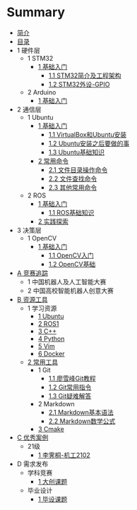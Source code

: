 # Summary

* [简介](README.md)
* [目录](CATALOGUE.md)
* 1 硬件层
    * 1 STM32
        * [1 基础入门](Markdown/STM32/chapter1.md)
            * [1.1 STM32简介及工程架构](Markdown/STM32/chapter1-1.md)
            * [1.2 STM32外设-GPIO](Markdown/STM32/chapter1-2.md)
    * 2 Arduino
        * [1 基础入门](Markdown/Arduino/chapter1.md)
* 2 通信层
    * 1 Ubuntu
        * [1 基础入门](Markdown/Ubuntu/chapter1.md)
            * [1.1 VirtualBox和Ubuntu安装](Markdown/Ubuntu/chapter1-1.md)
            * [1.2 Ubuntu安装之后要做的事](Markdown/Ubuntu/chapter1-2.md)
            * [1.3 Ubuntu基础知识](Markdown/Ubuntu/chapter1-3.md)
        * [2 常用命令](Markdown/Ubuntu/chapter2.md)
            * [2.1 文件目录操作命令](Markdown/Ubuntu/chapter2-1.md)
            * [2.2 文件查找命令](Markdown/Ubuntu/chapter2-2.md)
            * [2.3 其他常用命令](Markdown/Ubuntu/chapter2-3.md)
    * 2 ROS
        * [1 基础入门](Markdown/ROS1/chapter1.md)
            * [1.1 ROS基础知识](Markdown/ROS1/chapter1-1.md)
        * [2 实践探索](Markdown/ROS1/chapter2.md)
* 3 决策层
    * 1 OpenCV
        * [1 基础入门](Markdown/OpenCV/chapter1.md)
            * [1.1 OpenCV入门](Markdown/OpenCV/chapter1-1.md)
            * [1.2 OpenCV基础](Markdown/OpenCV/chapter1-2.md)
* [A 竞赛追踪](Markdown/Match/README.md)
    * 1 中国机器人及人工智能大赛
    * 2 中国高校智能机器人创意大赛
* [B 资源工具](Markdown/Resource/README.md)
    * 1 学习资源
        * [1 Ubuntu](Markdown/Resource/ubuntu.md)
        * [2 ROS1](Markdown/Resource/ros.md)
        * [3 C++](Markdown/Resource/c++.md)
        * [4 Python](Markdown/Resource/python.md)
        * [5 Vim](Markdown/Resource/vim.md)
        * [6 Docker](Markdown/Resource/docker.md)
    * [2 常用工具](Markdown/Tools/README.md)
        * 1 Git
            * [1.1 廖雪峰Git教程](Markdown/Tools/Git-1.md)
            * [1.2 Git常用指令](Markdown/Tools/Git-2.md)
            * [1.3 Git疑难解答](Markdown/Tools/Git-3.md)
        * 2 Markdown
            * [2.1 Markdown基本语法](Markdown/Tools/Markdown-1.md)
            * [2.2 Markdown数学公式](Markdown/Tools/Markdown-2.md)
        * [3 Cmake](Markdown/Tools/Cmake-1.md)
* [C 优秀案例](Markdown/Shared/README.md)
    * 21级
        * [1 李霁桐-机工2102](Markdown/Shared/ljt_jg2102.md)
* D 需求发布
    * 学科竞赛
        * [1 大创课题](Markdown/Needs/dacahung.md)
    * 毕业设计
        * [1 毕设课题](Markdown/Needs/graduation.md)

